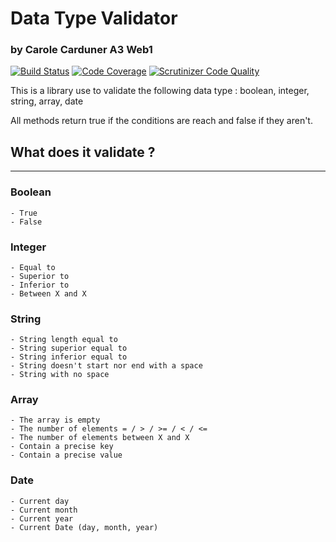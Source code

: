 # Data Type Validator
### by Carole Carduner A3 Web1

[![Build Status](https://travis-ci.org/card1004/A3_Rendu-CardunerCarole.svg?branch=master)](https://travis-ci.org/card1004/A3_Rendu-CardunerCarole) [![Code Coverage](https://scrutinizer-ci.com/g/card1004/A3_Rendu-CardunerCarole/badges/coverage.png?b=master)](https://scrutinizer-ci.com/g/card1004/A3_Rendu-CardunerCarole/?branch=master) [![Scrutinizer Code Quality](https://scrutinizer-ci.com/g/card1004/A3_Rendu-CardunerCarole/badges/quality-score.png?b=master)](https://scrutinizer-ci.com/g/card1004/PHP_PSRA3_Rendu-CardunerCarole/?branch=master)

This is a library use to validate the following data type : boolean, integer, string, array, date
    
All methods return true if the conditions are reach and false if they aren't.


## What does it validate ?
********************************************

### Boolean
    - True
    - False


### Integer
    - Equal to
    - Superior to
    - Inferior to
    - Between X and X
   
    
### String
    - String length equal to
    - String superior equal to
    - String inferior equal to
    - String doesn't start nor end with a space
    - String with no space
    
    
### Array
    - The array is empty
    - The number of elements = / > / >= / < / <=
    - The number of elements between X and X
    - Contain a precise key
    - Contain a precise value
  
  
### Date
    - Current day
    - Current month
    - Current year
    - Current Date (day, month, year)
